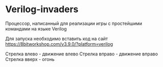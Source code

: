 # Verilog-invaders
Процессор, написанный для реализации игры с простейшими командами на языке Verilog

Для запуска необходимо вставить код на сайт https://8bitworkshop.com/v3.9.0/?platform=verilog

Стрелка влево - движение влево
Стрелка вправо - движение вправо
Стрелка вверх - огонь
